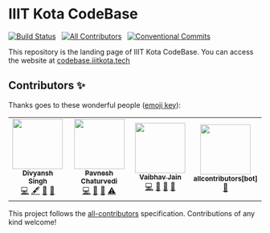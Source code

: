 # IIIT Kota CodeBase
<!-- ALL-CONTRIBUTORS-BADGE:START - Do not remove or modify this section -->
[![Build Status](https://travis-ci.org/iiitkota-codebase/iiitkota-codebase.github.io.svg?branch=master)](https://travis-ci.org/iiitkota-codebase/iiitkota-codebase.github.io) &nbsp; [![All Contributors](https://img.shields.io/badge/all_contributors-4-orange.svg)](#contributors) &nbsp; [![Conventional Commits](https://img.shields.io/badge/Conventional%20Commits-1.0.0-yellow.svg)](https://conventionalcommits.org)
<!-- ALL-CONTRIBUTORS-BADGE:END -->

This repository is the landing page of IIIT Kota CodeBase. You can access the website at [codebase.iiitkota.tech](https://codebase.iiitkota.tech/)

## Contributors ✨

Thanks goes to these wonderful people ([emoji key](https://allcontributors.org/docs/en/emoji-key)):

<!-- ALL-CONTRIBUTORS-LIST:START - Do not remove or modify this section -->
<!-- prettier-ignore-start -->
<!-- markdownlint-disable -->
<table>
  <tr>
    <td align="center"><a href="https://stackoverflow.com/users/11613622/brc-dd"><img src="https://avatars1.githubusercontent.com/u/40380293?v=4" width="100px;" alt=""/><br /><sub><b>Divyansh Singh</b></sub></a><br /><a href="https://github.com/iiitkota-codebase/iiitkota-codebase.github.io/commits?author=brc-dd" title="Code">💻</a> <a href="#content-brc-dd" title="Content">🖋</a> <a href="https://github.com/iiitkota-codebase/iiitkota-codebase.github.io/commits?author=brc-dd" title="Documentation">📖</a> <a href="#design-brc-dd" title="Design">🎨</a></td>
    <td align="center"><a href="https://github.com/pc-beast"><img src="https://avatars0.githubusercontent.com/u/56963647?v=4" width="100px;" alt=""/><br /><sub><b>Pavnesh Chaturvedi</b></sub></a><br /><a href="https://github.com/iiitkota-codebase/iiitkota-codebase.github.io/commits?author=pc-beast" title="Code">💻</a> <a href="#ideas-pc-beast" title="Ideas, Planning, & Feedback">🤔</a> <a href="#maintenance-pc-beast" title="Maintenance">🚧</a> <a href="https://github.com/iiitkota-codebase/iiitkota-codebase.github.io/commits?author=pc-beast" title="Tests">⚠️</a></td>
    <td align="center"><a href="https://github.com/vaibhav-jain18"><img src="https://avatars1.githubusercontent.com/u/56963087?v=4" width="100px;" alt=""/><br /><sub><b>Vaibhav Jain</b></sub></a><br /><a href="https://github.com/iiitkota-codebase/iiitkota-codebase.github.io/commits?author=vaibhav-jain18" title="Code">💻</a> <a href="https://github.com/iiitkota-codebase/iiitkota-codebase.github.io/pulls?q=is%3Apr+reviewed-by%3Avaibhav-jain18" title="Reviewed Pull Requests">👀</a> <a href="#projectManagement-vaibhav-jain18" title="Project Management">📆</a> <a href="#tool-vaibhav-jain18" title="Tools">🔧</a></td>
    <td align="center"><a href="https://github.com/apps/allcontributors"><img src="https://avatars0.githubusercontent.com/in/23186?v=4" width="100px;" alt=""/><br /><sub><b>allcontributors[bot]</b></sub></a><br /><a href="https://github.com/iiitkota-codebase/iiitkota-codebase.github.io/commits?author=allcontributors[bot]" title="Documentation">📖</a></td>
  </tr>
</table>

<!-- markdownlint-enable -->
<!-- prettier-ignore-end -->
<!-- ALL-CONTRIBUTORS-LIST:END -->

This project follows the [all-contributors](https://github.com/all-contributors/all-contributors) specification. Contributions of any kind welcome!